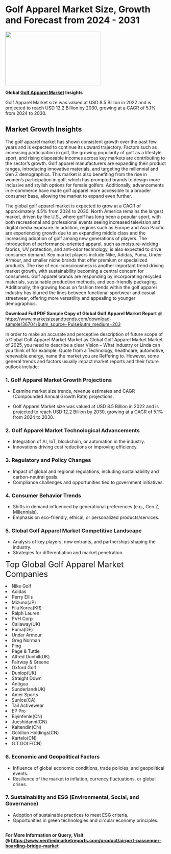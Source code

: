 <H1>Golf Apparel Market Size, Growth and Forecast from 2024 - 2031</H1><img class="aligncenter size-medium wp-image-584254" src="https://thirdeyenews.in/wp-content/uploads/2024/09/Global-Market-Research-300x168.jpeg" alt="" width="300" height="168" /><p><strong>Global&nbsp;<a href="https://www.marketsizeandtrends.com/download-sample/36704/&amp;utm_source=Pulse&amp;utm_medium=203">Golf Apparel Market</a> Insights</strong></p><p>Golf Apparel Market size was valued at USD 8.5 Billion in 2022 and is projected to reach USD 12.2 Billion by 2030, growing at a CAGR of 5.1% from 2024 to 2030.</p><p><h2>Market Growth Insights</h2> <p>The golf apparel market has shown consistent growth over the past few years and is expected to continue its upward trajectory. Factors such as increasing participation in golf, the growing popularity of golf as a lifestyle sport, and rising disposable incomes across key markets are contributing to the sector’s growth. Golf apparel manufacturers are expanding their product ranges, introducing innovative materials, and targeting the millennial and Gen Z demographics. This market is also benefiting from the rise in women’s participation in golf, which has prompted brands to design more inclusive and stylish options for female golfers. Additionally, advancements in e-commerce have made golf apparel more accessible to a broader consumer base, allowing the market to expand even further. </p> <p>The global golf apparel market is expected to grow at a CAGR of approximately 4.5% from 2024 to 2030. North America remains the largest market, driven by the U.S., where golf has long been a popular sport, with both recreational and professional events seeing increased television and digital media exposure. In addition, regions such as Europe and Asia Pacific are experiencing growth due to an expanding middle class and the increasing adoption of golf among new generations of players. The introduction of performance-oriented apparel, such as moisture-wicking fabrics, UV protection, and anti-odor technology, is also expected to drive consumer demand. Key market players include Nike, Adidas, Puma, Under Armour, and smaller niche brands that offer premium or specialized products. The rise of eco-consciousness is another important trend driving market growth, with sustainability becoming a central concern for consumers. Golf apparel brands are responding by incorporating recycled materials, sustainable production methods, and eco-friendly packaging. Additionally, the growing focus on fashion trends within the golf apparel industry has blurred the lines between functional sportwear and casual streetwear, offering more versatility and appealing to younger demographics. </p><p><span class=""><strong>Download Full PDF Sample Copy of Global Golf Apparel Market Report</strong> @ <a href="https://www.marketsizeandtrends.com/download-sample/36704/&amp;utm_source=Pulse&amp;utm_medium=203" target="_blank">https://www.marketsizeandtrends.com/download-sample/36704/&amp;utm_source=Pulse&amp;utm_medium=203</a></span></p><p>In order to make an accurate and perceptive description of future scope of a Global&nbsp;Golf Apparel Market Market as Global&nbsp;Golf Apparel Market Market of 2025, you need to describe a clear Vision &ndash; What Industry or Linda can you think of for example: Quote from a Technology, healthcare, automotive, renewable energy, name the market you are Reffering to. However, some general trends and factors usually impact market reports and their future outlook include:</p><h3>1.&nbsp;<strong>Golf Apparel Market Growth Projections</strong></h3><ul><li>Examine market size trends, revenue estimates and CAGR (Compounded Annual Growth Rate) projections.</li><li><p>Golf Apparel Market size was valued at USD 8.5 Billion in 2022 and is projected to reach USD 12.2 Billion by 2030, growing at a CAGR of 5.1% from 2024 to 2030.</p></li></ul><h3>2.&nbsp;<strong>Golf Apparel Market Technological Advancements</strong></h3><ul><li>Integration of AI, IoT, blockchain, or automation in the industry.</li><li>Innovations driving cost reductions or improving efficiency.</li></ul><h3>3.&nbsp;<strong>Regulatory and Policy Changes</strong></h3><ul><li>Impact of global and regional regulations, including sustainability and carbon-neutral goals.</li><li>Compliance challenges and opportunities tied to government initiatives.</li></ul><h3>4.&nbsp;<strong>Consumer Behavior Trends</strong></h3><ul><li>Shifts in demand influenced by generational preferences (e.g., Gen Z, Millennials).</li><li>Emphasis on eco-friendly, ethical, or personalized products/services.</li></ul><h3>5.&nbsp;<strong>Global Golf Apparel Market Competitive Landscape</strong></h3><ul><li>Analysis of key players, new entrants, and partnerships shaping the industry.</li><li>Strategies for differentiation and market penetration.</li></ul><p data-pm-slice="1 1 []"><span style="color: inherit; font-family: inherit; font-size: 25px;">Top Global Golf Apparel Market Companies</span></p><div class="" data-test-id=""><p><li>Nike Golf</li><li> Adidas</li><li> Perry Ellis</li><li> Mizuno(JP)</li><li> Fila Korea(KR)</li><li> Ralph Lauren</li><li> PVH Corp</li><li> Callaway(UK)</li><li> Puma(DE)</li><li> Under Armour</li><li> Greg Norman</li><li> Ping</li><li> Page & Tuttle</li><li> Alfred Dunhill(UK)</li><li> Fairway & Greene</li><li> Oxford Golf</li><li> Dunlop(UK)</li><li> Straight Down</li><li> Antigua</li><li> Sunderland(UK)</li><li> Amer Sports</li><li> Sunice(CA)</li><li> Tail Activewear</li><li> EP Pro</li><li> Biyinfenle(CN)</li><li> Jueshidanni(CN)</li><li> Kaltendin(CN)</li><li> Goldlion Holdings(CN)</li><li> Kartelo(CN)</li><li> G.T.GOLF(CN)</li></p></div><h3>6.&nbsp;<strong>Economic and Geopolitical Factors</strong></h3><ul><li>Influence of global economic conditions, trade policies, and geopolitical events.</li><li>Resilience of the market to inflation, currency fluctuations, or global crises.</li></ul><h3>7.&nbsp;<strong>Sustainability and ESG (Environmental, Social, and Governance)</strong></h3><ul><li>Adoption of sustainable practices to meet ESG criteria.</li><li>Opportunities in green technologies and circular economy principles.</li></ul><h2><strong style="font-size: 14px;">For More Information or Query, Visit @&nbsp;</strong><a style="background-color: #ffffff; font-size: 14px;" href="https://www.marketsizeandtrends.com/report/golf-apparel-market/" target="_blank">https://www.verifiedmarketreports.com/product/airport-passenger-boarding-bridge-market</a></h2>
